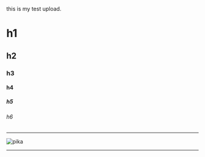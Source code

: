 this is my test upload.
# h1
## h2
### h3
#### h4 
##### h5 
###### h6 

--- 

![pika](https://en.meming.world/images/en/6/6e/Surprised_Pikachu.jpg) 

---
